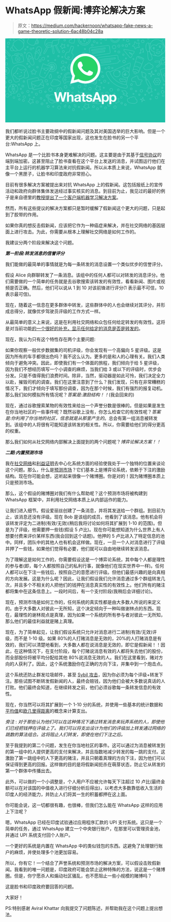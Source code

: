 # WhatsApp 假新闻:博弈论解决方案

> 原文：<https://medium.com/hackernoon/whatsapp-fake-news-a-game-theoretic-solution-6ac48b04c28a>

![](img/c2e556c1be717918b6879fc99365fc90.png)

我们都听说过脸书主要政纲中的假新闻问题及其对美国选举的巨大影响。但是一个更大的假新闻问题正在印度等国家出现，这也发生在脸书的另一个平台:WhatsApp 上。

WhatsApp 是一个比脸书本身更难解决的问题。这主要是由于其基于[信号协议](/@justinomora/demystifying-the-signal-protocol-for-end-to-end-encryption-e2ee-ad6a567e6cb4)的端到端加密。这甚至阻止了脸书查看在这个平台上发送的消息，并试图运行他们在主平台上运行的机器学习算法来对抗假新闻。所以从本质上来说，WhatsApp 就像一个黑匣子，让脸书和印度政府非常担心。

目前有很多解决方案被提出来对抗 WhatsApp 上的假新闻。这包括报纸上的宣传活动和政府向群体集体发送经过事实核实的消息。到目前为止，我见过的最好的例子是来自德里的[教授提出了一个客户端机器学习解决方案](https://www.nextbigwhat.com/fake-wahtsapp-news-machine-learning-solution-297/)。

然而，所有这些提议的解决方案都只是暂时缓解了假新闻这个更大的问题，只是起到了胶带的作用。

如果你真的想反击假新闻，应该把它作为一种癌症来解决，并在社交网络的基因层面上进行攻击。为此，你需要从根本上理解社交网络是如何工作的。

我建议分两个阶段来解决这个问题。

***第一阶段:转发消息的信誉评分***

我们能做的最简单的事情就是为每一条转发的消息设置一个类似优步的信誉评分。

假设 Alice 向群聊转发了一条消息。该组中的任何人都可以对转发的消息评分。他们需要做的一个简单的任务就是去谷歌搜索该转发的有效性，看看新闻、图片或视频是否正确。然后，他们可以说从 1 到 10 对该前锋进行评分(1 表示最不可信，10 表示最可信)。

现在，随着这一信息在更多群体中转发，这些群体中的人也会继续对其评分，并形成总得分，就像优步驾驶员评级的工作方式一样。

从最简单的意义上来说，这是在利用社交网络和众包任何给定转发的有效性。这将是对当前功能[的一个很好的补充，显示任何给定的消息是否是转发的](https://techcrunch.com/2018/07/10/whatsapp-forwarded-messages-india/)。

现在，我认为只有这个特性存在两个主要问题:

如果你观察一般优步数据集的司机评级，你会发现有一个高偏向 5 星评级。这是因为所有的车手都很出色吗？我不这么认为。更多的是和人的心理有关。我们人类倾向于避免冲突。因此，即使我们有一个体面的旅程，我们倾向于给 5 星评级，因为我们不想经历填写一个小调查的麻烦，当我们给 3 或以下的评级时，优步会分发。只是不值得我们浪费时间。除非，当然，驱动器是如此可怜，我们决定全力以赴，摧毁司机的调查。我们在这里注意到了什么？我们发现，只有在非常糟糕的情况下，我们才倾向于填写那份调查，因为在那个时候，我们有强烈的报复动机。那么我们如何模拟所有情况呢？*答案是:激励结构！！*(我会回来的)

现在，通过谷歌搜索某物的有效性来给出一个声誉分数是很棒的。但是如果是发生在你当地社区的一些事件呢？既然谷歌上没有，你怎么检查它的有效性呢？*答案是:你利用了你当地的社区，信息就是从那里产生的*。总会有第一组消息被转发到。该组中的人将很有可能知道该转发的相关性。所以，你需要给他们的得分更高的权重。

那么我们如何从社交网络内部解决上面提到的两个问题呢？*博弈论解决方案！！*

***二期:内置预测市场***

我在[社交网络](https://en.wikipedia.org/wiki/Social_network)和[利益证明](https://en.wikipedia.org/wiki/Proof-of-stake)去中心化系统方面的经验使我处于一个独特的位置来谈论这个问题。那么，什么是[预测市场](https://en.wikipedia.org/wiki/Prediction_market)？它们基本上是博弈论系统，依赖于下注的激励结构。现在你可能会想，这听起来很像一个赌博圈。你是对的！因为赌博圈本质上只是预测市场。

那么，这个假设的赌博圈对我们有什么帮助呢？这个预测市场将被构建到 WhatsApp 框架中，并利用社交网络本质上从内部运作的能力。

让我们进入细节。假设爱丽丝创建了一条消息，并将其发送给一个群组。到目前为止，该消息还没有评级。现在 Bob 是该组的成员，他看到了该消息。他有机会将该转发评定为二进制(有效/无效)(稍后我将讨论如何将其扩展到 1-10 的范围)。但是为了评级，他需要押一些钱(假设 5 卢比)。现在你可能想知道为什么世界上有人想要付费来评价某样东西(我会回到这个话题)。他押的 5 卢比进入了特定信息的池中。同样，团队中的其他人也有机会这样做。现在，一旦一个人对消息进行了评级并押了一些钱，如果他们觉得有必要，他们就可以自由地继续转发该消息。

为了理解这是如何工作的，你需要假设这是一个博弈论系统，其中每个人都是理性的参与者(即，每个人都按照自己的私利行事，就像他们在现实世界中一样)。任何人都可以在下注一些钱后，按照自己的意愿进行评级。但他们最感兴趣的是向真相的方向发展。这是为什么呢？因此，让我们假设我们允许消息通过多个群组转发几次，并且多个不相关的人把他们的钱押在消息真实性的有效性上。他们所有的赌注都将集中在这条信息上。一段时间后，有一个支付阶段(我稍后会详细讨论)。

现在，预测市场是如何工作的，任何系统的真实性都是由大多数人所说的来定义的。由于大多数人对彼此一无所知，这个决定倾向于一种叫做谢林点的东西。现在，最理性的谢林观点是真理，因为如果一个系统的所有参与者对彼此一无所知，那么他们的最佳利益就是赌上真理。

现在，为了简单起见，让我们假设系统只允许对消息进行二进制(有效/无效)评级，而不是 1-10 级。如果 80%的人打赌消息是无效的，20%的人打赌消息是有效的，我们可以清楚地看到，大多数人都在说消息是无效的，即它是假新闻！！因此，在这种情况下，在支付阶段，每个打赌说消息有效的人都将失去他们的股份，而全部股份将被平均分配给其他 80%说消息无效的人。我们在这里看到，赌对方向的人获利了。因此，这个系统激励你在正确的方向下注，并集中到一个炮击点。

这个系统还防止群发垃圾邮件，甚至 [Sybil 攻击](https://en.wikipedia.org/wiki/Sybil_attack)，因为你必须为每个评级+转发下注。那些试图不断转发假新闻的人，最终会赔钱，因为他们会被大多数说真话的人打败。他们最终会知道，在继续转发之前，他们必须谷歌每一条转发信息的有效性。

现在，你当然可以将其扩展到一个 1-10 分的系统，并使用一些基本的统计数据和[平均值](https://en.wikipedia.org/wiki/Mean)和[欧几里得距离](https://en.wikipedia.org/wiki/Euclidean_distance)的概念来计算支出。

*旁注* : *对于那些认为他们可以在这种情况下通过转发消息来玩弄系统的人，即使他们已经把钱押在评级上了。我们可以将支出设计为他们的评级加上转发通过网络的跳数的算法组合。这将阻止人们转发，即使在他们下注之后。*

至于我提到的第二个问题，发生在你当地社区的事件。这可以通过为消息被转发到的第一组中的人提供更高的支付来解决，并且指数地减少转发的每一跳的支付。这激励了第一跳组中的人下更高的赌注，并且只朝着真理的方向下注，因为他们可以保证得到更高的回报。这样做的目的是将假新闻扼杀在萌芽状态，防止它从转发的第一个群体中传播出去。

此外，可以做的一个小调整是，个人用户不应被允许每天下注超过 10 卢比(最终金额可以在对该国的中值收入进行仔细分析后得出)，以考虑大多数靠低收入生活的印度人的经济能力，并防止人们将其一生的积蓄都押在这上面。

你可能会说，这一切都很有趣，也很棒，但我们怎么能在 WhatsApp 这样的应用上下注呢？

嗯，WhatsApp 已经在印度试验通过应用程序汇款的 UPI 支付系统。这只是一个简单的任务，通过 WhatsApp 建立一个中央银行账户，在那里可以管理资金池，并通过 UPI 系统支付回个人账户。

一个更好的系统是内置在 WhatsApp 中的类似钱包的东西。这避免了处理银行账户的麻烦，并使处理多个池更加容易。

所以，你有它！一个结合了声誉系统和预测市场的解决方案，可以假设击败假新闻。我看到的唯一问题是，印度政府可能会禁止这种特殊的方法，说这是一个赌博圈。但是，你宁愿杀人和煽动社区骚乱，也不愿阻止一些小规模的赌博吗？

这是脸书和印度政府要回答的问题。

大家好！

PS:特别感谢 Aviral Khattar 向我提交了问题陈述，并帮助我在这个问题上提出想法。